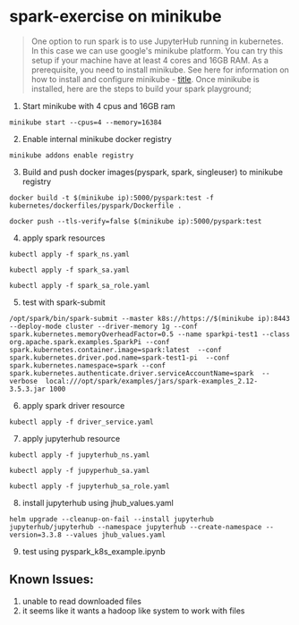 # spark-exercise on minikube

> One option to run spark is to use JupyterHub running in kubernetes. In this case we can use google's minikube platform. You can try this setup if your machine have at least 4 cores and 16GB RAM. As a prerequisite, you need to install minikube. See here for information on how to install and configure minikube - [title](https://minikube.sigs.k8s.io/docs/). Once minikube is installed, here are the steps to build your spark playground;

1. Start minikube with 4 cpus and 16GB ram

```
minikube start --cpus=4 --memory=16384
```

2. Enable internal minikube docker registry

```
minikube addons enable registry
```

3. Build and push docker images(pyspark, spark, singleuser) to minikube registry

```
docker build -t $(minikube ip):5000/pyspark:test -f kubernetes/dockerfiles/pyspark/Dockerfile .

docker push --tls-verify=false $(minikube ip):5000/pyspark:test
```

4. apply spark resources

```
kubectl apply -f spark_ns.yaml

kubectl apply -f spark_sa.yaml

kubectl apply -f spark_sa_role.yaml
```

5. test with spark-submit

```
/opt/spark/bin/spark-submit --master k8s://https://$(minikube ip):8443 --deploy-mode cluster --driver-memory 1g --conf spark.kubernetes.memoryOverheadFactor=0.5 --name sparkpi-test1 --class org.apache.spark.examples.SparkPi --conf spark.kubernetes.container.image=spark:latest  --conf spark.kubernetes.driver.pod.name=spark-test1-pi  --conf spark.kubernetes.namespace=spark --conf spark.kubernetes.authenticate.driver.serviceAccountName=spark  --verbose  local:///opt/spark/examples/jars/spark-examples_2.12-3.5.3.jar 1000
```

6. apply spark driver resource

```
kubectl apply -f driver_service.yaml
```

7. apply jupyterhub resource

```
kubectl apply -f jupyterhub_ns.yaml

kubectl apply -f jupyperhub_sa.yaml

kubectl apply -f jupyterhub_sa_role.yaml
```

8. install jupyterhub using jhub_values.yaml

```        
helm upgrade --cleanup-on-fail --install jupyterhub jupyterhub/jupyterhub --namespace jupyterhub --create-namespace --version=3.3.8 --values jhub_values.yaml
```

9. test using pyspark_k8s_example.ipynb

## Known Issues:
1. unable to read downloaded files
2. it seems like it wants a hadoop like system to work with files
